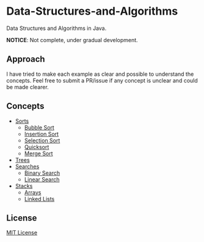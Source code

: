Data-Structures-and-Algorithms
==============================

Data Structures and Algorithms in Java.

**NOTICE**: Not complete, under gradual development.

## Approach
I have tried to make each example as clear and possible to understand the concepts. Feel free to submit a PR/issue if any concept is unclear and could be made clearer.

## Concepts
* [Sorts](Sorts)
  * [Bubble Sort](Sorts/bubble.java)
  * [Insertion Sort](Sorts/insertion.java)
  * [Selection Sort](Sorts/selection.java)
  * [Quicksort](Sorts/quicksort.java)
  * [Merge Sort](Sorts/merge.java)
* [Trees](Trees)
* [Searches](Searches)
  * [Binary Search](Searches/binary.java)
  * [Linear Search](Searches/linear.java)
* [Stacks](Stacks)
  * [Arrays](Stacks/arrays.java)
  * [Linked Lists](Stacks/linkedlist.java)

## License
[MIT License](LICENSE)
